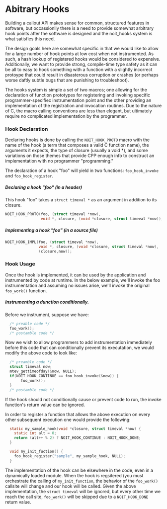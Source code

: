 # Abitrary Hooks

Building a callout API makes sense for common, structured
features in software, but occassionlly there is a need to provide
somewhat arbitrary hook points after the software is designed
and the noit_hooks system is what satisfies this need.

The design goals here are somewhat specific in that we
would like to allow for a large number of hook points at low cost
when not instrumented.  As such, a hash lookup of registered hooks
would be considered to expensive.  Additionally, we want to provide
strong, compile-time type safety as it can be all to easy to hook
something with a function with a slightly incorrect protoype that
could result in disasterous corruption or crashes (or perhaps worse
daftly subtle bugs that are punishing to troubleshoot).

The hooks system is simple a set of two macros; one allowing
for the declaration of function prototypes for registering and invoking
 specific programmer-specifiec instrumentation point and the other
providing an implementation of the registration and invocation
routines.  Due to the nature of C, the macro calling conventions are
less than elegant, but ultimately require no complicated implementation
by the programmer.

### Hook Declaration

Declaring hooks is done by calling the `NOIT_HOOK_PROTO` macro with
the name of the hook (a term that composes a valid C function name),
the arguments it expects, the type of closure (usually a void *),
and some variations on those themes that provide CPP enough info
to construct an implementation with no programmer "programming."

The declaration of a hook "foo" will yield in two functions:
`foo_hook_invoke` and `foo_hook_register`.

##### Declaring a hook "foo" (in a header)

This hook "foo" takes a `struct timeval *` as an argument in addition
to its closure.
```c
NOIT_HOOK_PROTO(foo, (struct timeval *now),
                void *, closure, (void *closure, struct timeval *now));
```

##### Implementing a hook "foo" (in a source file)

```c
NOIT_HOOK_IMPL(foo, (struct timeval *now),
               void *, closure, (void *closure, struct timeval *now),
               (closure,now));
```

### Hook Usage

Once the hook is implemented, it can be used by the application
and instrumented by code at runtime. In the below example, we'll
invoke the foo instrumentation and assuming no issues arise,
we'll invoke the original `foo_work()` function.

##### Instrumenting a dunction conditionally.

Before we instrument, suppose we have:

```c
  /* preable code */
  foo_work();
  /* postamble code */
```

Now we wish to allow programmers to add instrumentation
immediately before this code that can conditionally prevent its
executation, we would modify the above code to look like:

```c
  /* preamble code */
  struct timeval now;
  mtev_gettimeofday(&now, NULL);
  if(NOIT_HOOK_CONTINUE == foo_hook_invoke(&now)) {
       foo_work();
  }
  /* postamble code */
```

If the hook should not conditionally cause or prevent code
to run, the invoke function's return value can be ignored.

In order to register a function that allows the above execution
on every other subsequent execution one would provide the following:

```c
  static my_sample_hook(void *closure, struct timeval *now) {
    static int alt = 0;
    return (alt++ % 2) ? NOIT_HOOK_CONTINUE : NOIT_HOOK_DONE;
  }

  void my_init_fuction() {
    foo_hook_register("sample", my_sample_hook, NULL);
  }
``` 

The implementation of the hook can be elsewhere in the code, even
in a dynamically loaded module.  When the hook is regsitered (you
must orchestrate the calling of `my_init_function`, the behavior of
the `foo_work()` callsite will change and our hook will be called.
Given the above implementation, the `struct timeval` will be ignored,
but every other time we reach the call site, `foo_work()` will be
skipped due to a `NOIT_HOOK_DONE` return value.
